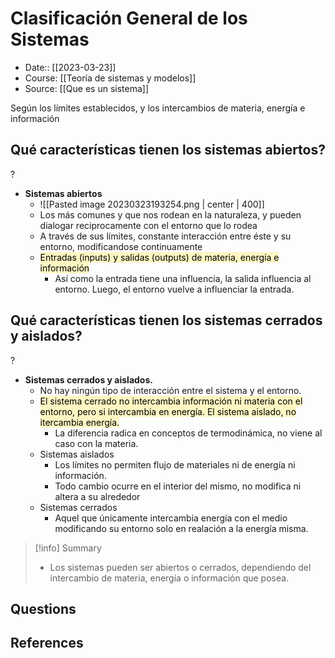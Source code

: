 # Clasificación General de los Sistemas

- Date:: [[2023-03-23]]
- Course: [[Teoría de sistemas y modelos]]
- Source: [[Que es un sistema]]


Según los límites establecidos, y los intercambios de materia, energía e información

## Qué características tienen los sistemas abiertos?
?
- **Sistemas abiertos**
	- ![[Pasted image 20230323193254.png | center | 400]]
	- Los más comunes y que nos rodean en la naturaleza, y pueden dialogar reciprocamente con el entorno que lo rodea
	- A través de sus límites, constante interacción entre éste y su entorno, modificandose continuamente 
	- <mark style="background: #FFF3A3A6;">Entradas (inputs) y salidas (outputs) de materia, energía e información</mark>
		- Así como la entrada tiene una influencia, la salida influencia al entorno. Luego, el entorno vuelve a influenciar la entrada.

## Qué características tienen los sistemas cerrados y aislados?
?
- **Sistemas cerrados y aislados.**
	- No hay ningún tipo de interacción entre el sistema y el entorno.
	- <mark style="background: #FFF3A3A6;">El sistema cerrado no intercambia información ni materia con el entorno, pero si intercambia en energía. El sistema aislado, no itercambia energía.</mark>
		- La diferencia radica en conceptos de termodinámica, no viene al caso con la materia.
	- Sistemas aislados
		- Los límites no permiten flujo de materiales ni de energía ni información.
		- Todo cambio ocurre en el interior del mismo, no modifica ni altera a su alrededor
	- Sistemas cerrados
		- Aquel que únicamente intercambia energía con el medio modificando su entorno solo en realación a la energía misma.




>[!info] Summary
> - Los sistemas pueden ser abiertos o cerrados, dependiendo del intercambio de materia, energía o información que posea.



## Questions




## References



